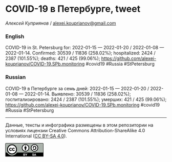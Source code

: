 COVID-19 в Петербурге, tweet
============================

*Алексей Куприянов* /
<a href="mailto:alexei.kouprianov@gmail.com" class="email">alexei.kouprianov@gmail.com</a>

### English

COVID-19 in St. Petersburg for: 2022-01-15 — 2022-01-20 / 2022-01-08 —
2022-01-14. Сonfirmed: 30539 / 11836 (258.02%); hospitalized: 2424 /
2387 (101.55%); deaths: 421 / 425 (99.06%);
<a href="https://github.com/alexei-kouprianov/COVID-19.SPb.monitoring" class="uri">https://github.com/alexei-kouprianov/COVID-19.SPb.monitoring</a>
\#covid19 \#Russia \#StPetersburg

### Russian

COVID-19 в Петербурге за семь дней: 2022-01-15 — 2022-01-20 / 2022-01-08
— 2022-01-14. Выявлено: 30539 / 11836 (258.02%); госпитализировано: 2424
/ 2387 (101.55%); умерших: 421 / 425 (99.06%);
<a href="https://github.com/alexei-kouprianov/COVID-19.SPb.monitoring" class="uri">https://github.com/alexei-kouprianov/COVID-19.SPb.monitoring</a>
\#covid19 \#Russia \#StPetersburg

------------------------------------------------------------------------

Данные, тексты и инфографика размещены в этом репозитории на условиях
лицензии Creative Commons Attribution-ShareAlike 4.0 International ([CC
BY-SA 4.0](https://creativecommons.org/licenses/by-sa/4.0/)).

![](../misc/CC-BY-SA-icon.png "CC-BY-SA")
